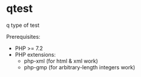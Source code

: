 # qtest
q type of test

Prerequisites:
- PHP >= 7.2
- PHP extensions:
  - php-xml (for html & xml work)
  - php-gmp (for arbitrary-length integers work)
